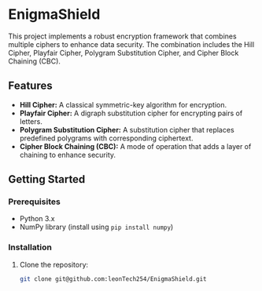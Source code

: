 # EnigmaShield

This project implements a robust encryption framework that combines multiple ciphers to enhance data security. The combination includes the Hill Cipher, Playfair Cipher, Polygram Substitution Cipher, and Cipher Block Chaining (CBC).

## Features
- **Hill Cipher:** A classical symmetric-key algorithm for encryption.
- **Playfair Cipher:** A digraph substitution cipher for encrypting pairs of letters.
- **Polygram Substitution Cipher:** A substitution cipher that replaces predefined polygrams with corresponding ciphertext.
- **Cipher Block Chaining (CBC):** A mode of operation that adds a layer of chaining to enhance security.

## Getting Started

### Prerequisites

- Python 3.x
- NumPy library (install using `pip install numpy`)

### Installation

1. Clone the repository:

   ```bash
   git clone git@github.com:leonTech254/EnigmaShield.git
